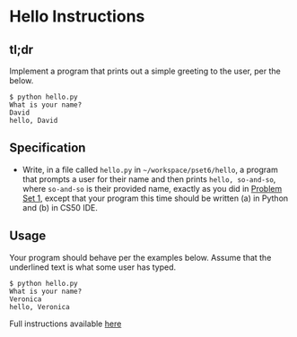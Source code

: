 # Hello Instructions


## tl;dr
Implement a program that prints out a simple greeting to the user, per the below.

```
$ python hello.py
What is your name?
David
hello, David
```


## Specification
- Write, in a file called `hello.py` in `~/workspace/pset6/hello`, a program that prompts a user for their name and then prints `hello, so-and-so`, where `so-and-so` is their provided name, exactly as you did in [Problem Set 1](../pSet1/hello/), except that your program this time should be written (a) in Python and (b) in CS50 IDE.


## Usage
Your program should behave per the examples below. Assume that the underlined text is what some user has typed.

```
$ python hello.py
What is your name?
Veronica
hello, Veronica
```


Full instructions available [here](https://docs.cs50.net/2019/x/psets/6/sentimental/hello/hello.html)
